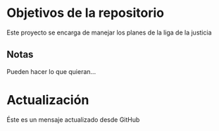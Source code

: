 # Objetivos de la repositorio

Este proyecto se encarga de manejar los planes de la liga de la justicia


## Notas
Pueden hacer lo que quieran...
# Actualización
Éste es un mensaje actualizado desde GitHub
